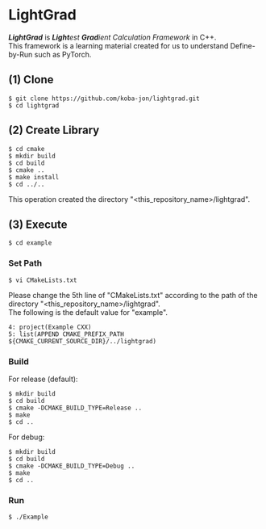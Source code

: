 # LightGrad
***LightGrad*** is ***Light**est **Grad**ient Calculation Framework* in C++.<br>
This framework is a learning material created for us to understand Define-by-Run such as PyTorch.<br>

## (1) Clone

~~~
$ git clone https://github.com/koba-jon/lightgrad.git
$ cd lightgrad
~~~

## (2) Create Library

~~~
$ cd cmake
$ mkdir build
$ cd build
$ cmake ..
$ make install
$ cd ../..
~~~

This operation created the directory "<this_repository_name>/lightgrad".

## (3) Execute

~~~
$ cd example
~~~

### Set Path

~~~
$ vi CMakeLists.txt
~~~

Please change the 5th line of "CMakeLists.txt" according to the path of the directory "<this_repository_name>/lightgrad".<br>
The following is the default value for "example".

~~~
4: project(Example CXX)
5: list(APPEND CMAKE_PREFIX_PATH ${CMAKE_CURRENT_SOURCE_DIR}/../lightgrad)
~~~

### Build

For release (default):
~~~
$ mkdir build
$ cd build
$ cmake -DCMAKE_BUILD_TYPE=Release ..
$ make
$ cd ..
~~~

For debug:
~~~
$ mkdir build
$ cd build
$ cmake -DCMAKE_BUILD_TYPE=Debug ..
$ make
$ cd ..
~~~


### Run

~~~
$ ./Example
~~~

